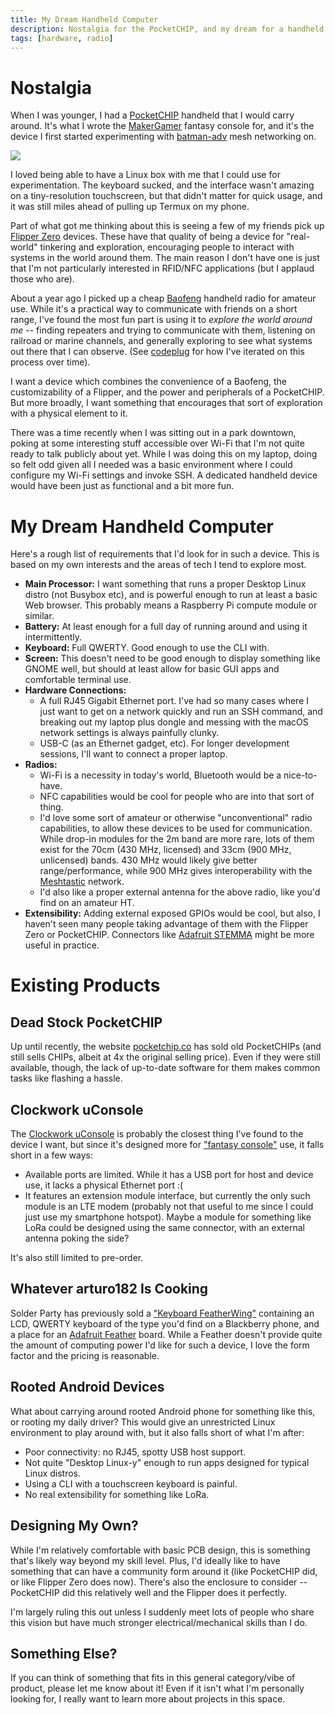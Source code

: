 ```yaml
---
title: My Dream Handheld Computer
description: Nostalgia for the PocketCHIP, and my dream for a handheld tinkering device
tags: [hardware, radio]
---
```


# Nostalgia

When I was younger, I had a [PocketCHIP](https://www.theverge.com/circuitbreaker/2016/7/19/12227806/pocketchip-review-portable-linux-computer) handheld that I would carry around. It's what I wrote the [MakerGamer](/projects/makergamer) fantasy console for, and it's the device I first started experimenting with [batman-adv](https://www.open-mesh.org/projects/batman-adv/wiki/Doc-overview) mesh networking on.

![](archives/makergamer.jpg)

I loved being able to have a Linux box with me that I could use for experimentation. The keyboard sucked, and the interface wasn't amazing on a tiny-resolution touchscreen, but that didn't matter for quick usage, and it was still miles ahead of pulling up Termux on my phone.

Part of what got me thinking about this is seeing a few of my friends pick up [Flipper Zero](https://flipperzero.one/) devices. These have that quality of being a device for "real-world" tinkering and exploration, encouraging people to interact with systems in the world around them. The main reason I don't have one is just that I'm not particularly interested in RFID/NFC applications (but I applaud those who are).

About a year ago I picked up a cheap [Baofeng](https://www.baofengradio.com/products/uv-5r) handheld radio for amateur use. While it's a practical way to communicate with friends on a short range, I've found the most fun part is using it to _explore the world around me_ -- finding repeaters and trying to communicate with them, listening on railroad or marine channels, and generally exploring to see what systems out there that I can observe. (See [codeplug](/projects/codeplug) for how I've iterated on this process over time).

I want a device which combines the convenience of a Baofeng, the customizability of a Flipper, and the power and peripherals of a PocketCHIP. But more broadly, I want something that encourages that sort of exploration with a physical element to it.

There was a time recently when I was sitting out in a park downtown, poking at some interesting stuff accessible over Wi-Fi that I'm not quite ready to talk publicly about yet. While I was doing this on my laptop, doing so felt odd given all I needed was a basic environment where I could configure my Wi-Fi settings and invoke SSH. A dedicated handheld device would have been just as functional and a bit more fun.

# My Dream Handheld Computer

Here's a rough list of requirements that I'd look for in such a device. This is based on my own interests and the areas of tech I tend to explore most.

- **Main Processor:** I want something that runs a proper Desktop Linux distro (not Busybox etc), and is powerful enough to run at least a basic Web browser. This probably means a Raspberry Pi compute module or similar.
- **Battery:** At least enough for a full day of running around and using it intermittently.
- **Keyboard:** Full QWERTY. Good enough to use the CLI with.
- **Screen:** This doesn't need to be good enough to display something like GNOME well, but should at least allow for basic GUI apps and comfortable terminal use.
- **Hardware Connections:**
  - A full RJ45 Gigabit Ethernet port. I've had so many cases where I just want to get on a network quickly and run an SSH command, and breaking out my laptop plus dongle and messing with the macOS network settings is always painfully clunky.
  - USB-C (as an Ethernet gadget, etc). For longer development sessions, I'll want to connect a proper laptop.
- **Radios:**
  - Wi-Fi is a necessity in today's world, Bluetooth would be a nice-to-have.
  - NFC capabilities would be cool for people who are into that sort of thing.
  - I'd love some sort of amateur or otherwise "unconventional" radio capabilities, to allow these devices to be used for communication. While drop-in modules for the 2m band are more rare, lots of them exist for the 70cm (430 MHz, licensed) and 33cm (900 MHz, unlicensed) bands. 430 MHz would likely give better range/performance, while 900 MHz gives interoperability with the [Meshtastic](https://meshtastic.org/) network.
  - I'd also like a proper external antenna for the above radio, like you'd find on an amateur HT.
- **Extensibility:** Adding external exposed GPIOs would be cool, but also, I haven't seen many people taking advantage of them with the Flipper Zero or PocketCHIP. Connectors like [Adafruit STEMMA](https://learn.adafruit.com/introducing-adafruit-stemma-qt) might be more useful in practice.

# Existing Products

## Dead Stock PocketCHIP

Up until recently, the website [pocketchip.co](https://shop.pocketchip.co/) has sold old PocketCHIPs (and still sells CHIPs, albeit at 4x the original selling price). Even if they were still available, though, the lack of up-to-date software for them makes common tasks like flashing a hassle.

## Clockwork uConsole

The [Clockwork uConsole](https://www.clockworkpi.com/uconsole) is probably the closest thing I've found to the device I want, but since it's designed more for ["fantasy console"](https://en.wikipedia.org/wiki/Fantasy_video_game_console) use, it falls short in a few ways:

- Available ports are limited. While it has a USB port for host and device use, it lacks a physical Ethernet port :(
- It features an extension module interface, but currently the only such module is an LTE modem (probably not that useful to me since I could just use my smartphone hotspot). Maybe a module for something like LoRa could be designed using the same connector, with an external antenna poking the side?

It's also still limited to pre-order.

## Whatever arturo182 Is Cooking

<Tweet id="1765861889798459809" />

Solder Party has previously sold a ["Keyboard FeatherWing"](https://www.tindie.com/products/arturo182/keyboard-featherwing-qwerty-keyboard-26-lcd/) containing an LCD, QWERTY keyboard of the type you'd find on a Blackberry phone, and a place for an [Adafruit Feather](https://learn.adafruit.com/adafruit-feather/overview) board. While a Feather doesn't provide quite the amount of computing power I'd like for such a device, I love the form factor and the pricing is reasonable.

## Rooted Android Devices

What about carrying around rooted Android phone for something like this, or rooting my daily driver? This would give an unrestricted Linux environment to play around with, but it also falls short of what I'm after:

- Poor connectivity: no RJ45, spotty USB host support.
- Not quite "Desktop Linux-y" enough to run apps designed for typical Linux distros.
- Using a CLI with a touchscreen keyboard is painful.
- No real extensibility for something like LoRa.

## Designing My Own?

While I'm relatively comfortable with basic PCB design, this is something that's likely way beyond my skill level. Plus, I'd ideally like to have something that can have a community form around it (like PocketCHIP did, or like Flipper Zero does now). There's also the enclosure to consider -- PocketCHIP did this relatively well and the Flipper does it perfectly.

I'm largely ruling this out unless I suddenly meet lots of people who share this vision but have much stronger electrical/mechanical skills than I do.

## Something Else?

If you can think of something that fits in this general category/vibe of product, please let me know about it! Even if it isn't what I'm personally looking for, I really want to learn more about projects in this space.
